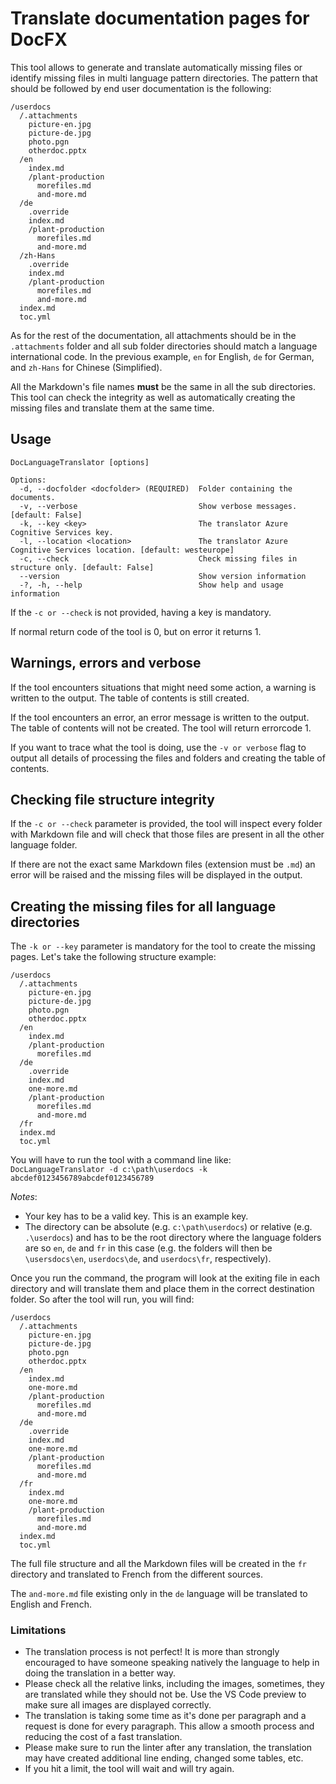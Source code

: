 # Translate documentation pages for DocFX

This tool allows to generate and translate automatically missing files or identify missing files in multi language pattern directories. The pattern that should be followed by end user documentation is the following:

```text
/userdocs
  /.attachments
    picture-en.jpg
    picture-de.jpg
    photo.pgn
    otherdoc.pptx
  /en
    index.md
    /plant-production
      morefiles.md
      and-more.md
  /de
    .override
    index.md
    /plant-production
      morefiles.md
      and-more.md
  /zh-Hans
    .override
    index.md
    /plant-production
      morefiles.md
      and-more.md
  index.md
  toc.yml
```

As for the rest of the documentation, all attachments should be in the `.attachments` folder and all sub folder directories should match a language international code. In the previous example, `en` for English, `de` for German, and `zh-Hans` for Chinese (Simplified).

All the Markdown's file names **must** be the same in all the sub directories. This tool can check the integrity as well as automatically creating the missing files and translate them at the same time.

## Usage

```text
DocLanguageTranslator [options]

Options:
  -d, --docfolder <docfolder> (REQUIRED)  Folder containing the documents.
  -v, --verbose                           Show verbose messages. [default: False]
  -k, --key <key>                         The translator Azure Cognitive Services key.
  -l, --location <location>               The translator Azure Cognitive Services location. [default: westeurope]
  -c, --check                             Check missing files in structure only. [default: False]
  --version                               Show version information
  -?, -h, --help                          Show help and usage information
```

If the `-c or --check` is not provided, having a key is mandatory.

If normal return code of the tool is 0, but on error it returns 1.

## Warnings, errors and verbose

If the tool encounters situations that might need some action, a warning is written to the output. The table of contents is still created.

If the tool encounters an error, an error message is written to the output. The table of contents will not be created. The tool will return errorcode 1.

If you want to trace what the tool is doing, use the `-v or verbose` flag to output all details of processing the files and folders and creating the table of contents.

## Checking file structure integrity

If the `-c or --check` parameter is provided, the tool will inspect every folder with Markdown file and will check that those files are present in all the other language folder.

If there are not the exact same Markdown files (extension must be `.md`) an error will be raised and the missing files will be displayed in the output.

## Creating the missing files for all language directories

The `-k or --key` parameter is mandatory for the tool to create the missing pages. Let's take the following structure example:

```text
/userdocs
  /.attachments
    picture-en.jpg
    picture-de.jpg
    photo.pgn
    otherdoc.pptx
  /en
    index.md
    /plant-production
      morefiles.md
  /de
    .override
    index.md
    one-more.md
    /plant-production
      morefiles.md
      and-more.md
  /fr
  index.md
  toc.yml
```

You will have to run the tool with a command line like: `DocLanguageTranslator -d c:\path\userdocs -k abcdef0123456789abcdef0123456789`

*Notes*:

* Your key has to be a valid key. This is an example key.
* The directory can be absolute (e.g. `c:\path\userdocs`) or relative (e.g. `.\userdocs`) and has to be the root directory where the language folders are so `en`, `de` and `fr` in this case (e.g. the folders will then be `\usersdocs\en`, `userdocs\de`, and `userdocs\fr`, respectively).

Once you run the command, the program will look at the exiting file in each directory and will translate them and place them in the correct destination folder. So after the tool will run, you will find:

```text
/userdocs
  /.attachments
    picture-en.jpg
    picture-de.jpg
    photo.pgn
    otherdoc.pptx
  /en
    index.md
    one-more.md
    /plant-production
      morefiles.md
      and-more.md
  /de
    .override
    index.md
    one-more.md
    /plant-production
      morefiles.md
      and-more.md
  /fr
    index.md
    one-more.md
    /plant-production
      morefiles.md
      and-more.md
  index.md
  toc.yml
```

The full file structure and all the Markdown files will be created in the `fr` directory and translated to French from the different sources.

The `and-more.md` file existing only in the `de` language will be translated to English and French.

### Limitations

* The translation process is not perfect! It is more than strongly encouraged to have someone speaking natively the language to help in doing the translation in a better way.
* Please check all the relative links, including the images, sometimes, they are translated while they should not be. Use the VS Code preview to make sure all images are displayed correctly.
* The translation is taking some time as it's done per paragraph and a request is done for every paragraph. This allow a smooth process and reducing the cost of a fast translation.
* Please make sure to run the linter after any translation, the translation may have created additional line ending, changed some tables, etc.
* If you hit a limit, the tool will wait and will try again.
